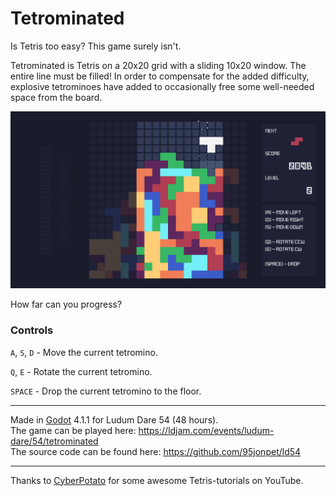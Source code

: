 # Tetrominated

Is Tetris too easy? This game surely isn't.

Tetrominated is Tetris on a 20x20 grid with a sliding 10x20 window.
The entire line must be filled!
In order to compensate for the added difficulty, explosive tetrominoes have added to occasionally free some well-needed space from the board.

![Screenshot](screenshots/level_2.png)

How far can you progress?

### Controls

`A`, `S`, `D` - Move the current tetromino.

`Q`, `E` - Rotate the current tetromino.

`SPACE` - Drop the current tetromino to the floor.

---

Made in [Godot](https://godotengine.org) 4.1.1 for Ludum Dare 54 (48 hours).  
The game can be played here: https://ldjam.com/events/ludum-dare/54/tetrominated  
The source code can be found here: https://github.com/95jonpet/ld54

---

Thanks to [CyberPotato](https://www.youtube.com/@CyberPotatoDev) for some awesome Tetris-tutorials on YouTube.
